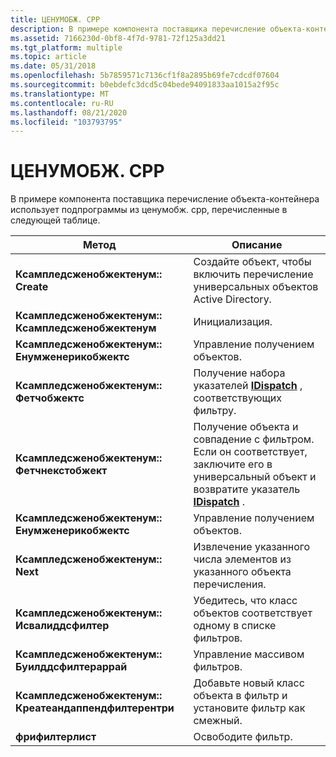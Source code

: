 ```yaml
---
title: ЦЕНУМОБЖ. CPP
description: В примере компонента поставщика перечисление объекта-контейнера использует подпрограммы из ценумобж. cpp, перечисленные в следующей таблице.
ms.assetid: 7166230d-0bf8-4f7d-9781-72f125a3dd21
ms.tgt_platform: multiple
ms.topic: article
ms.date: 05/31/2018
ms.openlocfilehash: 5b7859571c7136cf1f8a2895b69fe7cdcdf07604
ms.sourcegitcommit: b0ebdefc3dcd5c04bede94091833aa1015a2f95c
ms.translationtype: MT
ms.contentlocale: ru-RU
ms.lasthandoff: 08/21/2020
ms.locfileid: "103793795"
---
```

# <a name="cenumobjcpp"></a>ЦЕНУМОБЖ. CPP

В примере компонента поставщика перечисление объекта-контейнера использует подпрограммы из ценумобж. cpp, перечисленные в следующей таблице.



| Метод                                                 | Описание                                                                                                                                                           |
|--------------------------------------------------------|-----------------------------------------------------------------------------------------------------------------------------------------------------------------------|
| **Ксампледсженобжектенум:: Create**                     | Создайте объект, чтобы включить перечисление универсальных объектов Active Directory.                                                                                           |
| **Ксампледсженобжектенум:: Ксампледсженобжектенум**     | Инициализация.                                                                                                                                                       |
| **Ксампледсженобжектенум:: Енумженерикобжектс**         | Управление получением объектов.                                                                                                                                          |
| **Ксампледсженобжектенум:: Фетчобжектс**               | Получение набора указателей [**IDispatch**](/windows/win32/api/oaidl/nn-oaidl-idispatch) , соответствующих фильтру.                                                             |
| **Ксампледсженобжектенум:: Фетчнекстобжект**            | Получение объекта и совпадение с фильтром. Если он соответствует, заключите его в универсальный объект и возвратите указатель [**IDispatch**](/windows/win32/api/oaidl/nn-oaidl-idispatch) . |
| **Ксампледсженобжектенум:: Енумженерикобжектс**         | Управление получением объектов.                                                                                                                                        |
| **Ксампледсженобжектенум:: Next**                       | Извлечение указанного числа элементов из указанного объекта перечисления.                                                                                      |
| **Ксампледсженобжектенум:: Исвалиддсфилтер**            | Убедитесь, что класс объектов соответствует одному в списке фильтров.                                                                                                              |
| **Ксампледсженобжектенум:: Буилддсфилтераррай**         | Управление массивом фильтров.                                                                                                                                              |
| **Ксампледсженобжектенум:: Креатеандаппендфилтерентри** | Добавьте новый класс объекта в фильтр и установите фильтр как смежный.                                                                                                |
| **фрифилтерлист**                                     | Освободите фильтр.                                                                                                                                                      |



 

 

 